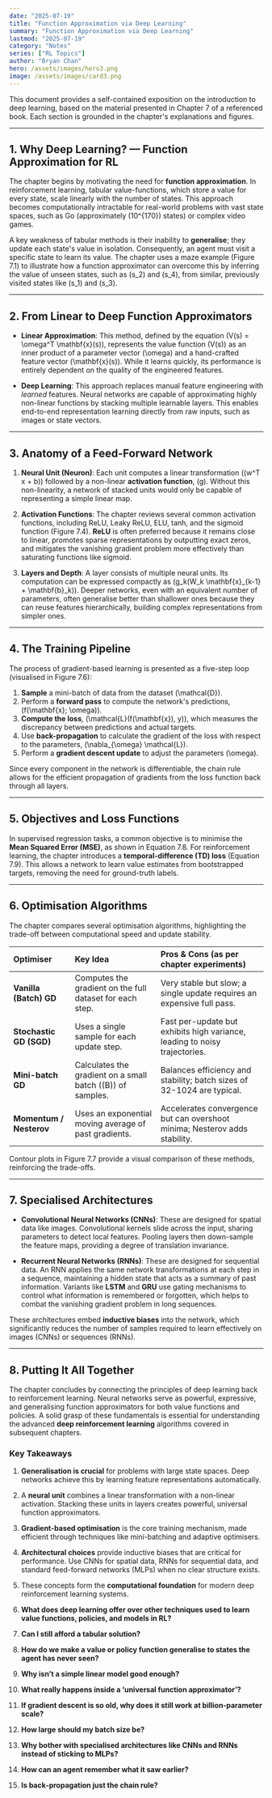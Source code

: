 ```yaml
---
date: "2025-07-19"
title: "Function Approximation via Deep Learning"
summary: "Function Approximation via Deep Learning"
lastmod: "2025-07-19"
category: "Notes"
series: ["RL Topics"]
author: "Bryan Chan"
hero: /assets/images/hero3.png
image: /assets/images/card3.png
---
```

This document provides a self-contained exposition on the introduction to deep learning, based on the material presented in Chapter 7 of a referenced book. Each section is grounded in the chapter's explanations and figures.

---

## 1. Why Deep Learning? — Function Approximation for RL

The chapter begins by motivating the need for **function approximation**. In reinforcement learning, tabular value-functions, which store a value for every state, scale linearly with the number of states. This approach becomes computationally intractable for real-world problems with vast state spaces, such as Go (approximately \(10^{170}\) states) or complex video games.

A key weakness of tabular methods is their inability to **generalise**; they update each state's value in isolation. Consequently, an agent must visit a specific state to learn its value. The chapter uses a maze example (Figure 7.1) to illustrate how a function approximator can overcome this by inferring the value of unseen states, such as \(s_2\) and \(s_4\), from similar, previously visited states like \(s_1\) and \(s_3\).

---

## 2. From Linear to Deep Function Approximators

* **Linear Approximation**: This method, defined by the equation \(V(s) = \omega^T \mathbf{x}(s)\), represents the value function \(V(s)\) as an inner product of a parameter vector \(\omega\) and a hand-crafted feature vector \(\mathbf{x}(s)\). While it learns quickly, its performance is entirely dependent on the quality of the engineered features.

* **Deep Learning**: This approach replaces manual feature engineering with *learned* features. Neural networks are capable of approximating highly non-linear functions by stacking multiple learnable layers. This enables end-to-end representation learning directly from raw inputs, such as images or state vectors.

---

## 3. Anatomy of a Feed-Forward Network

1.  **Neural Unit (Neuron)**: Each unit computes a linear transformation (\(w^T x + b\)) followed by a non-linear **activation function**, \(g\). Without this non-linearity, a network of stacked units would only be capable of representing a simple linear map.

2.  **Activation Functions**: The chapter reviews several common activation functions, including ReLU, Leaky ReLU, ELU, tanh, and the sigmoid function (Figure 7.4). **ReLU** is often preferred because it remains close to linear, promotes sparse representations by outputting exact zeros, and mitigates the vanishing gradient problem more effectively than saturating functions like sigmoid.

3.  **Layers and Depth**: A layer consists of multiple neural units. Its computation can be expressed compactly as \(g_k(W_k \mathbf{x}_{k-1} + \mathbf{b}_k)\). Deeper networks, even with an equivalent number of parameters, often generalise better than shallower ones because they can reuse features hierarchically, building complex representations from simpler ones.

---

## 4. The Training Pipeline

The process of gradient-based learning is presented as a five-step loop (visualised in Figure 7.6):

1.  **Sample** a mini-batch of data from the dataset \(\mathcal{D}\).
2.  Perform a **forward pass** to compute the network's predictions, \(f(\mathbf{x}; \omega)\).
3.  **Compute the loss**, \(\mathcal{L}(f(\mathbf{x}), y)\), which measures the discrepancy between predictions and actual targets.
4.  Use **back-propagation** to calculate the gradient of the loss with respect to the parameters, \(\nabla_{\omega} \mathcal{L}\).
5.  Perform a **gradient descent update** to adjust the parameters \(\omega\).

Since every component in the network is differentiable, the chain rule allows for the efficient propagation of gradients from the loss function back through all layers.

---

## 5. Objectives and Loss Functions

In supervised regression tasks, a common objective is to minimise the **Mean Squared Error (MSE)**, as shown in Equation 7.8. For reinforcement learning, the chapter introduces a **temporal-difference (TD) loss** (Equation 7.9). This allows a network to learn value estimates from bootstrapped targets, removing the need for ground-truth labels.

---

## 6. Optimisation Algorithms

The chapter compares several optimisation algorithms, highlighting the trade-off between computational speed and update stability.

| Optimiser | Key Idea | Pros & Cons (as per chapter experiments) |
| :--- | :--- | :--- |
| **Vanilla (Batch) GD** | Computes the gradient on the full dataset for each step. | Very stable but slow; a single update requires an expensive full pass. |
| **Stochastic GD (SGD)** | Uses a single sample for each update step. | Fast per-update but exhibits high variance, leading to noisy trajectories. |
| **Mini-batch GD** | Calculates the gradient on a small batch (\(B\)) of samples. | Balances efficiency and stability; batch sizes of 32-1024 are typical. |
| **Momentum / Nesterov**| Uses an exponential moving average of past gradients. | Accelerates convergence but can overshoot minima; Nesterov adds stability. |

Contour plots in Figure 7.7 provide a visual comparison of these methods, reinforcing the trade-offs.

---

## 7. Specialised Architectures

* **Convolutional Neural Networks (CNNs)**: These are designed for spatial data like images. Convolutional kernels slide across the input, sharing parameters to detect local features. Pooling layers then down-sample the feature maps, providing a degree of translation invariance.

* **Recurrent Neural Networks (RNNs)**: These are designed for sequential data. An RNN applies the same network transformations at each step in a sequence, maintaining a hidden state that acts as a summary of past information. Variants like **LSTM** and **GRU** use gating mechanisms to control what information is remembered or forgotten, which helps to combat the vanishing gradient problem in long sequences.

These architectures embed **inductive biases** into the network, which significantly reduces the number of samples required to learn effectively on images (CNNs) or sequences (RNNs).

---

## 8. Putting It All Together

The chapter concludes by connecting the principles of deep learning back to reinforcement learning. Neural networks serve as powerful, expressive, and generalising function approximators for both value functions and policies. A solid grasp of these fundamentals is essential for understanding the advanced **deep reinforcement learning** algorithms covered in subsequent chapters.

### Key Takeaways

1.  **Generalisation is crucial** for problems with large state spaces. Deep networks achieve this by learning feature representations automatically.
2.  A **neural unit** combines a linear transformation with a non-linear activation. Stacking these units in layers creates powerful, universal function approximators.
3.  **Gradient-based optimisation** is the core training mechanism, made efficient through techniques like mini-batching and adaptive optimisers.
4.  **Architectural choices** provide inductive biases that are critical for performance. Use CNNs for spatial data, RNNs for sequential data, and standard feed-forward networks (MLPs) when no clear structure exists.
5.  These concepts form the **computational foundation** for modern deep reinforcement learning systems.



1. **What does deep learning offer over other techniques used to learn value functions, policies, and models in RL?**
2. **Can I still afford a tabular solution?**
3. **How do we make a value or policy function generalise to states the agent has never seen?**
4. **Why isn’t a simple linear model good enough?**
5. **What really happens inside a ‘universal function approximator’?**
6. **If gradient descent is so old, why does it still work at billion‑parameter scale?**
7. **How large should my batch size be?**
8. **Why bother with specialised architectures like CNNs and RNNs instead of sticking to MLPs?**
9. **How can an agent remember what it saw earlier?**
10. **Is back‑propagation just the chain rule?**






































